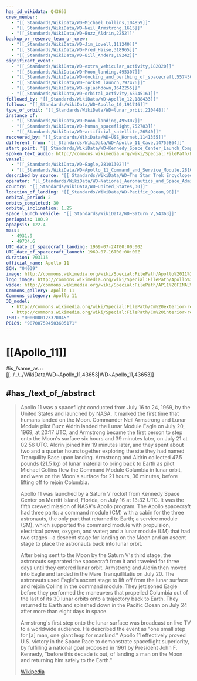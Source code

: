 ```yaml
---
has_id_wikidata: Q43653
crew_member:
  - "[[_Standards/WikiData/WD~Michael_Collins,104859]]"
  - "[[_Standards/WikiData/WD~Neil_Armstrong,1615]]"
  - "[[_Standards/WikiData/WD~Buzz_Aldrin,2252]]"
backup_or_reserve_team_or_crew:
  - "[[_Standards/WikiData/WD~Jim_Lovell,111240]]"
  - "[[_Standards/WikiData/WD~Fred_Haise,318965]]"
  - "[[_Standards/WikiData/WD~Bill_Anders,19242]]"
significant_event:
  - "[[_Standards/WikiData/WD~extra_vehicular_activity,182020]]"
  - "[[_Standards/WikiData/WD~Moon_landing,495307]]"
  - "[[_Standards/WikiData/WD~docking_and_berthing_of_spacecraft,557450]]"
  - "[[_Standards/WikiData/WD~rocket_launch,797476]]"
  - "[[_Standards/WikiData/WD~splashdown,1642255]]"
  - "[[_Standards/WikiData/WD~orbital_activity,65945161]]"
followed_by: "[[_Standards/WikiData/WD~Apollo_12,188433]]"
follows: "[[_Standards/WikiData/WD~Apollo_10,191746]]"
type_of_orbit: "[[_Standards/WikiData/WD~lunar_orbit,210448]]"
instance_of:
  - "[[_Standards/WikiData/WD~Moon_landing,495307]]"
  - "[[_Standards/WikiData/WD~human_spaceflight,752783]]"
  - "[[_Standards/WikiData/WD~artificial_satellite,26540]]"
recovered_by: "[[_Standards/WikiData/WD~USS_Hornet,1141355]]"
different_from: "[[_Standards/WikiData/WD~Apollo_11_Cave,14755864]]"
start_point: "[[_Standards/WikiData/WD~Kennedy_Space_Center_Launch_Complex_39A,24256513]]"
spoken_text_audio: http://commons.wikimedia.org/wiki/Special:FilePath/En-Apollo%2011-article.ogg
vessel:
  - "[[_Standards/WikiData/WD~Eagle,28101302]]"
  - "[[_Standards/WikiData/WD~Apollo_11_Command_and_Service_Module,28101301]]"
described_by_source: "[[_Standards/WikiData/WD~The_Star_Trek_Encyclopedia,63217791]]"
operator: "[[_Standards/WikiData/WD~National_Aeronautics_and_Space_Administration,23548]]"
country: "[[_Standards/WikiData/WD~United_States,30]]"
location_of_landing: "[[_Standards/WikiData/WD~Pacific_Ocean,98]]"
orbital_period: 2
orbits_completed: 30
orbital_inclination: 1.25
space_launch_vehicle: "[[_Standards/WikiData/WD~Saturn_V,54363]]"
periapsis: 100.9
apoapsis: 122.4
mass:
  - 4931.9
  - 49734.6
UTC_date_of_spacecraft_landing: 1969-07-24T00:00:00Z
UTC_date_of_spacecraft_launch: 1969-07-16T00:00:00Z
duration: 703115
official_name: Apollo 11
SCN: "04039"
image: http://commons.wikimedia.org/wiki/Special:FilePath/Apollo%2011%20Crew.jpg
logo_image: http://commons.wikimedia.org/wiki/Special:FilePath/Apollo%2011%20insignia.png
video: http://commons.wikimedia.org/wiki/Special:FilePath/AP11%20FINAL%20APPROACH.ogv
Commons_gallery: Apollo 11
Commons_category: Apollo 11
3D_model:
  - http://commons.wikimedia.org/wiki/Special:FilePath/Cm%20exterior-render%20ready.stl
  - http://commons.wikimedia.org/wiki/Special:FilePath/Cm%20interior-render%20ready%20%28NASA%20%26%20Smithsonian%20Institution%29.stl
ISNI: "0000000123370045"
P8189: "987007594503605171"
---
```


# [[Apollo_11]] 

#is_/same_as :: [[../../../WikiData/WD~Apollo_11,43653|WD~Apollo_11,43653]] 

## #has_/text_of_/abstract 

> Apollo 11 was a spaceflight conducted from July 16 to 24, 1969, by the United States and launched by NASA. It marked the first time that humans landed on the Moon. Commander Neil Armstrong and Lunar Module pilot Buzz Aldrin landed the Lunar Module Eagle on July 20, 1969, at 20:17 UTC, and Armstrong became the first person to step onto the Moon's surface six hours and 39 minutes later, on July 21 at 02:56 UTC. Aldrin joined him 19 minutes later, and they spent about two and a quarter hours together exploring the site they had named Tranquility Base upon landing. Armstrong and Aldrin collected 47.5 pounds (21.5 kg) of lunar material to bring back to Earth as pilot Michael Collins flew the Command Module Columbia in lunar orbit, and were on the Moon's surface for 21 hours, 36 minutes, before lifting off to rejoin Columbia.
>
> Apollo 11 was launched by a Saturn V rocket from Kennedy Space Center on Merritt Island, Florida, on July 16 at 13:32 UTC. It was the fifth crewed mission of NASA's Apollo program. The Apollo spacecraft had three parts: a command module (CM) with a cabin for the three astronauts, the only part that returned to Earth; a service module (SM), which supported the command module with propulsion, electrical power, oxygen, and water; and a lunar module (LM) that had two stages—a descent stage for landing on the Moon and an ascent stage to place the astronauts back into lunar orbit.
>
> After being sent to the Moon by the Saturn V's third stage, the astronauts separated the spacecraft from it and traveled for three days until they entered lunar orbit. Armstrong and Aldrin then moved into Eagle and landed in the Mare Tranquillitatis on July 20. The astronauts used Eagle's ascent stage to lift off from the lunar surface and rejoin Collins in the command module. They jettisoned Eagle before they performed the maneuvers that propelled Columbia out of the last of its 30 lunar orbits onto a trajectory back to Earth. They returned to Earth and splashed down in the Pacific Ocean on July 24 after more than eight days in space.
>
> Armstrong's first step onto the lunar surface was broadcast on live TV to a worldwide audience. He described the event as "one small step for [a] man, one giant leap for mankind." Apollo 11 effectively proved U.S. victory in the Space Race to demonstrate spaceflight superiority, by fulfilling a national goal proposed in 1961 by President John F. Kennedy, "before this decade is out, of landing a man on the Moon and returning him safely to the Earth."
>
> [Wikipedia](https://en.wikipedia.org/wiki/Apollo%2011) 

